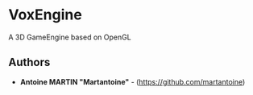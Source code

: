 # VoxEngine
A 3D GameEngine based on OpenGL

## Authors
* **Antoine MARTIN "Martantoine"** - (<https://github.com/martantoine>)